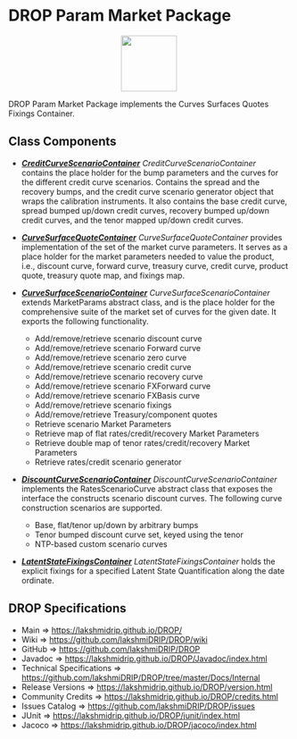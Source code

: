 # DROP Param Market Package

<p align="center"><img src="https://github.com/lakshmiDRIP/DROP/blob/master/DRIP_Logo.gif?raw=true" width="100"></p>

DROP Param Market Package implements the Curves Surfaces Quotes Fixings Container.


## Class Components

 * [***CreditCurveScenarioContainer***](https://github.com/lakshmiDRIP/DROP/tree/master/src/main/java/org/drip/param/market/CreditCurveScenarioContainer.java)
 <i>CreditCurveScenarioContainer</i> contains the place holder for the bump parameters and the curves for the
 different credit curve scenarios. Contains the spread and the recovery bumps, and the credit curve scenario
 generator object that wraps the calibration instruments. It also contains the base credit curve, spread
 bumped up/down credit curves, recovery bumped up/down credit curves, and the tenor mapped up/down credit
 curves.

 * [***CurveSurfaceQuoteContainer***](https://github.com/lakshmiDRIP/DROP/tree/master/src/main/java/org/drip/param/market/CurveSurfaceQuoteContainer.java)
 <i>CurveSurfaceQuoteContainer</i> provides implementation of the set of the market curve parameters. It
 serves as a place holder for the market parameters needed to value the product, i.e., discount curve, forward
 curve, treasury curve, credit curve, product quote, treasury quote map, and fixings map.

 * [***CurveSurfaceScenarioContainer***](https://github.com/lakshmiDRIP/DROP/tree/master/src/main/java/org/drip/param/market/CurveSurfaceScenarioContainer.java)
 <i>CurveSurfaceScenarioContainer</i> extends MarketParams abstract class, and is the place holder for the
 comprehensive suite of the market set of curves for the given date. It exports the following functionality.
 	* Add/remove/retrieve scenario discount curve
 	* Add/remove/retrieve scenario Forward curve
 	* Add/remove/retrieve scenario zero curve
 	* Add/remove/retrieve scenario credit curve
 	* Add/remove/retrieve scenario recovery curve
 	* Add/remove/retrieve scenario FXForward curve
 	* Add/remove/retrieve scenario FXBasis curve
 	* Add/remove/retrieve scenario fixings
 	* Add/remove/retrieve Treasury/component quotes
 	* Retrieve scenario Market Parameters
 	* Retrieve map of flat rates/credit/recovery Market Parameters
 	* Retrieve double map of tenor rates/credit/recovery Market Parameters
 	* Retrieve rates/credit scenario generator

 * [***DiscountCurveScenarioContainer***](https://github.com/lakshmiDRIP/DROP/tree/master/src/main/java/org/drip/param/market/DiscountCurveScenarioContainer.java)
 <i>DiscountCurveScenarioContainer</i> implements the RatesScenarioCurve abstract class that exposes the
 interface the constructs scenario discount curves. The following curve construction scenarios are supported.
 	* Base, flat/tenor up/down by arbitrary bumps
 	* Tenor bumped discount curve set, keyed using the tenor
 	* NTP-based custom scenario curves

 * [***LatentStateFixingsContainer***](https://github.com/lakshmiDRIP/DROP/tree/master/src/main/java/org/drip/param/market/LatentStateFixingsContainer.java)
 <i>LatentStateFixingsContainer</i> holds the explicit fixings for a specified Latent State Quantification
 along the date ordinate.


## DROP Specifications

 * Main                     => https://lakshmidrip.github.io/DROP/
 * Wiki                     => https://github.com/lakshmiDRIP/DROP/wiki
 * GitHub                   => https://github.com/lakshmiDRIP/DROP
 * Javadoc                  => https://lakshmidrip.github.io/DROP/Javadoc/index.html
 * Technical Specifications => https://github.com/lakshmiDRIP/DROP/tree/master/Docs/Internal
 * Release Versions         => https://lakshmidrip.github.io/DROP/version.html
 * Community Credits        => https://lakshmidrip.github.io/DROP/credits.html
 * Issues Catalog           => https://github.com/lakshmiDRIP/DROP/issues
 * JUnit                    => https://lakshmidrip.github.io/DROP/junit/index.html
 * Jacoco                   => https://lakshmidrip.github.io/DROP/jacoco/index.html
